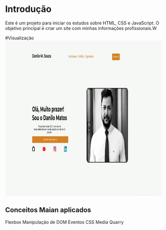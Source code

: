# Introdução

Este é um projeto para iniciar os estudos sobre HTML, CSS e JavaScript.
O objetivo principal é criar um site com minhas informações profissionais.W 


#Visualização
<img src="https://github.com/damasa200/site-portfolio/blob/main/Screenshot_2.jpg" height="500"/>

## Conceitos Maian aplicados 

Flexbox
Manipulação de DOM
Eventos
CSS Media Quarry